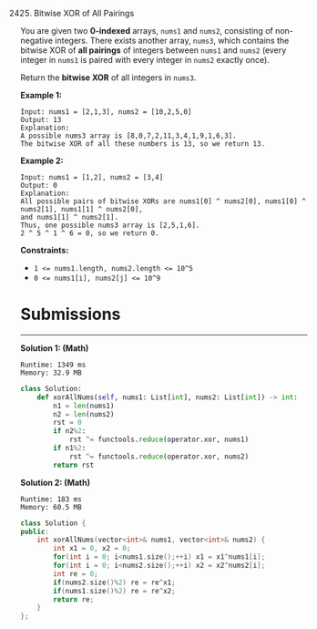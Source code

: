 2425. Bitwise XOR of All Pairings

You are given two **0-indexed** arrays, `nums1` and `nums2`, consisting of non-negative integers. There exists another array, `nums3`, which contains the bitwise XOR of **all pairings** of integers between `nums1` and `nums2` (every integer in `nums1` is paired with every integer in `nums2` exactly once).

Return the **bitwise XOR** of all integers in `nums3`.

 

**Example 1:**
```
Input: nums1 = [2,1,3], nums2 = [10,2,5,0]
Output: 13
Explanation:
A possible nums3 array is [8,0,7,2,11,3,4,1,9,1,6,3].
The bitwise XOR of all these numbers is 13, so we return 13.
```

**Example 2:**
```
Input: nums1 = [1,2], nums2 = [3,4]
Output: 0
Explanation:
All possible pairs of bitwise XORs are nums1[0] ^ nums2[0], nums1[0] ^ nums2[1], nums1[1] ^ nums2[0],
and nums1[1] ^ nums2[1].
Thus, one possible nums3 array is [2,5,1,6].
2 ^ 5 ^ 1 ^ 6 = 0, so we return 0.
```

**Constraints:**

* `1 <= nums1.length, nums2.length <= 10^5`
* `0 <= nums1[i], nums2[j] <= 10^9`

# Submissions
---
**Solution 1: (Math)**
```
Runtime: 1349 ms
Memory: 32.9 MB
```
```python
class Solution:
    def xorAllNums(self, nums1: List[int], nums2: List[int]) -> int:
        n1 = len(nums1)
        n2 = len(nums2)
        rst = 0
        if n2%2:
            rst ^= functools.reduce(operator.xor, nums1)
        if n1%2:
            rst ^= functools.reduce(operator.xor, nums2)
        return rst
```

**Solution 2: (Math)**
```
Runtime: 183 ms
Memory: 60.5 MB
```
```c++
class Solution {
public:
    int xorAllNums(vector<int>& nums1, vector<int>& nums2) {
        int x1 = 0, x2 = 0;
        for(int i = 0; i<nums1.size();++i) x1 = x1^nums1[i];
        for(int i = 0; i<nums2.size();++i) x2 = x2^nums2[i];
        int re = 0;
        if(nums2.size()%2) re = re^x1;
        if(nums1.size()%2) re = re^x2;
        return re;
    }
};
```
